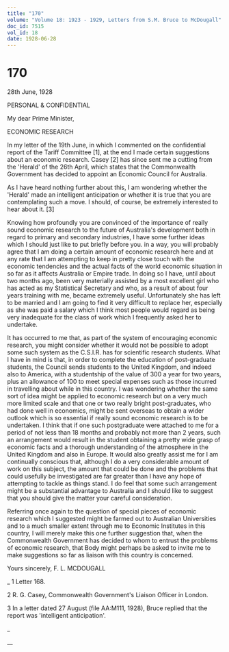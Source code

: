 ```yaml
---
title: "170"
volume: "Volume 18: 1923 - 1929, Letters from S.M. Bruce to McDougall"
doc_id: 7515
vol_id: 18
date: 1928-06-28
---
```


# 170

28th June, 1928

PERSONAL &amp; CONFIDENTIAL

My dear Prime Minister,

ECONOMIC RESEARCH

In my letter of the 19th June, in which I commented on the confidential report of the Tariff Committee [1], at the end I made certain suggestions about an economic research. Casey [2] has since sent me a cutting from the 'Herald' of the 26th April, which states that the Commonwealth Government has decided to appoint an Economic Council for Australia.

As I have heard nothing further about this, I am wondering whether the 'Herald' made an intelligent anticipation or whether it is true that you are contemplating such a move. I should, of course, be extremely interested to hear about it. [3]

Knowing how profoundly you are convinced of the importance of really sound economic research to the future of Australia's development both in regard to primary and secondary industries, I have some further ideas which I should just like to put briefly before you. in a way, you will probably agree that I am doing a certain amount of economic research here and at any rate that I am attempting to keep in pretty close touch with the economic tendencies and the actual facts of the world economic situation in so far as it affects Australia or Empire trade. In doing so I have, until about two months ago, been very materially assisted by a most excellent girl who has acted as my Statistical Secretary and who, as a result of about four years training with me, became extremely useful. Unfortunately she has left to be married and I am going to find it very difficult to replace her, especially as she was paid a salary which I think most people would regard as being very inadequate for the class of work which I frequently asked her to undertake.

It has occurred to me that, as part of the system of encouraging economic research, you might consider whether it would not be possible to adopt some such system as the C.S.I.R. has for scientific research students. What I have in mind is that, in order to complete the education of post-graduate students, the Council sends students to the United Kingdom, and indeed also to America, with a studentship of the value of 300 a year for two years, plus an allowance of 100 to meet special expenses such as those incurred in travelling about while in this country. I was wondering whether the same sort of idea might be applied to economic research but on a very much more limited scale and that one or two really bright post-graduates, who had done well in economics, might be sent overseas to obtain a wider outlook which is so essential if really sound economic research is to be undertaken. I think that if one such postgraduate were attached to me for a period of not less than 18 months and probably not more than 2 years, such an arrangement would result in the student obtaining a pretty wide grasp of economic facts and a thorough understanding of the atmosphere in the United Kingdom and also in Europe. It would also greatly assist me for I am continually conscious that, although I do a very considerable amount of work on this subject, the amount that could be done and the problems that could usefully be investigated are far greater than I have any hope of attempting to tackle as things stand. I do feel that some such arrangement might be a substantial advantage to Australia and I should like to suggest that you should give the matter your careful consideration.

Referring once again to the question of special pieces of economic research which I suggested might be farmed out to Australian Universities and to a much smaller extent through me to Economic Institutes in this country, I will merely make this one further suggestion that, when the Commonwealth Government has decided to whom to entrust the problems of economic research, that Body might perhaps be asked to invite me to make suggestions so far as liaison with this country is concerned.

Yours sincerely, F. L. MCDOUGALL 

_ 1 Letter 168.

2 R. G. Casey, Commonwealth Government's Liaison Officer in London.

3 In a letter dated 27 August (file AA:M111, 1928), Bruce replied that the report was 'intelligent anticipation'.

_

__
